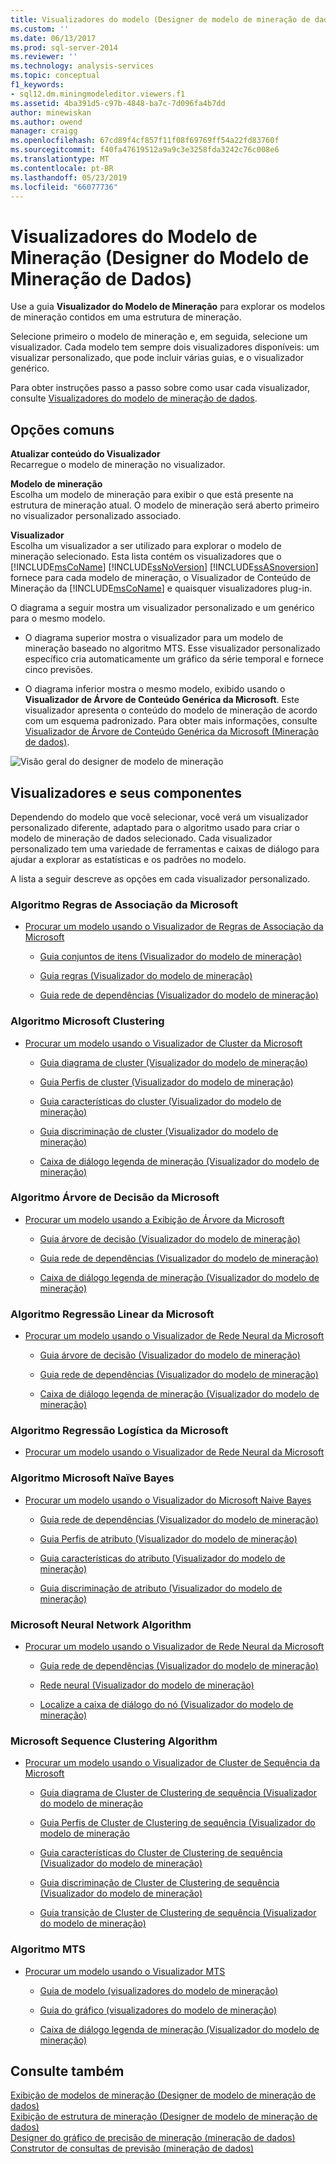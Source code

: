 ```yaml
---
title: Visualizadores do modelo (Designer de modelo de mineração de dados) de mineração | Microsoft Docs
ms.custom: ''
ms.date: 06/13/2017
ms.prod: sql-server-2014
ms.reviewer: ''
ms.technology: analysis-services
ms.topic: conceptual
f1_keywords:
- sql12.dm.miningmodeleditor.viewers.f1
ms.assetid: 4ba391d5-c97b-4848-ba7c-7d096fa4b7dd
author: minewiskan
ms.author: owend
manager: craigg
ms.openlocfilehash: 67cd89f4cf857f11f08f69769ff54a22fd83760f
ms.sourcegitcommit: f40fa47619512a9a9c3e3258fda3242c76c008e6
ms.translationtype: MT
ms.contentlocale: pt-BR
ms.lasthandoff: 05/23/2019
ms.locfileid: "66077736"
---
```

# <a name="mining-model-viewers-data-mining-model-designer"></a>Visualizadores do Modelo de Mineração (Designer do Modelo de Mineração de Dados)
  Use a guia **Visualizador do Modelo de Mineração** para explorar os modelos de mineração contidos em uma estrutura de mineração.  
  
 Selecione primeiro o modelo de mineração e, em seguida, selecione um visualizador. Cada modelo tem sempre dois visualizadores disponíveis: um visualizar personalizado, que pode incluir várias guias, e o visualizador genérico.  
  
 Para obter instruções passo a passo sobre como usar cada visualizador, consulte [Visualizadores do modelo de mineração de dados](data-mining/data-mining-model-viewers.md).  
  
## <a name="common-options"></a>Opções comuns  
 **Atualizar conteúdo do Visualizador**  
 Recarregue o modelo de mineração no visualizador.  
  
 **Modelo de mineração**  
 Escolha um modelo de mineração para exibir o que está presente na estrutura de mineração atual. O modelo de mineração será aberto primeiro no visualizador personalizado associado.  
  
 **Visualizador**  
 Escolha um visualizador a ser utilizado para explorar o modelo de mineração selecionado. Esta lista contém os visualizadores que o [!INCLUDE[msCoName](../includes/msconame-md.md)] [!INCLUDE[ssNoVersion](../includes/ssnoversion-md.md)] [!INCLUDE[ssASnoversion](../includes/ssasnoversion-md.md)] fornece para cada modelo de mineração, o Visualizador de Conteúdo de Mineração da [!INCLUDE[msCoName](../includes/msconame-md.md)] e quaisquer visualizadores plug-in.  
  
 O diagrama a seguir mostra um visualizador personalizado e um genérico para o mesmo modelo.  
  
-   O diagrama superior mostra o visualizador para um modelo de mineração baseado no algoritmo MTS. Esse visualizador personalizado específico cria automaticamente um gráfico da série temporal e fornece cinco previsões.  
  
-   O diagrama inferior mostra o mesmo modelo, exibido usando o **Visualizador de Árvore de Conteúdo Genérica da Microsoft**. Este visualizador apresenta o conteúdo do modelo de mineração de acordo com um esquema padronizado. Para obter mais informações, consulte [Visualizador de Árvore de Conteúdo Genérica da Microsoft &#40;Mineração de dados&#41;](microsoft-generic-content-tree-viewer-data-mining.md).  
  
 ![Visão geral do designer de modelo de mineração](media/generic-mining-model-tab1.gif "visão geral do designer de modelo de mineração")  
  
## <a name="viewers-and-their-components"></a>Visualizadores e seus componentes  
 Dependendo do modelo que você selecionar, você verá um visualizador personalizado diferente, adaptado para o algoritmo usado para criar o modelo de mineração de dados selecionado. Cada visualizador personalizado tem uma variedade de ferramentas e caixas de diálogo para ajudar a explorar as estatísticas e os padrões no modelo.  
  
 A lista a seguir descreve as opções em cada visualizador personalizado.  
  
### <a name="microsoft-association-rules-algorithm"></a>Algoritmo Regras de Associação da Microsoft  
  
-   [Procurar um modelo usando o Visualizador de Regras de Associação da Microsoft](data-mining/browse-a-model-using-the-microsoft-association-rules-viewer.md)  
  
    -   [Guia conjuntos de itens &#40;Visualizador do modelo de mineração&#41;](itemsets-tab-mining-model-viewer.md)  
  
    -   [Guia regras &#40;Visualizador do modelo de mineração&#41;](rules-tab-mining-model-viewer.md)  
  
    -   [Guia rede de dependências &#40;Visualizador do modelo de mineração&#41;](dependency-network-tab-mining-model-viewer.md)  
  
### <a name="microsoft-clustering-algorithm"></a>Algoritmo Microsoft Clustering  
  
-   [Procurar um modelo usando o Visualizador de Cluster da Microsoft](data-mining/browse-a-model-using-the-microsoft-cluster-viewer.md)  
  
    -   [Guia diagrama de cluster &#40;Visualizador do modelo de mineração&#41;](cluster-diagram-tab-mining-model-viewer.md)  
  
    -   [Guia Perfis de cluster &#40;Visualizador do modelo de mineração&#41;](cluster-profiles-tab-mining-model-viewer.md)  
  
    -   [Guia características do cluster &#40;Visualizador do modelo de mineração&#41;](cluster-characteristics-tab-mining-model-viewer.md)  
  
    -   [Guia discriminação de cluster &#40;Visualizador do modelo de mineração&#41;](cluster-discrimination-tab-mining-model-viewer.md)  
  
    -   [Caixa de diálogo legenda de mineração &#40;Visualizador do modelo de mineração&#41;](mining-legend-dialog-box-mining-model-viewer.md)  
  
### <a name="microsoft-decision-tree-algorithm"></a>Algoritmo Árvore de Decisão da Microsoft  
  
-   [Procurar um modelo usando a Exibição de Árvore da Microsoft](data-mining/browse-a-model-using-the-microsoft-tree-viewer.md)  
  
    -   [Guia árvore de decisão &#40;Visualizador do modelo de mineração&#41;](decision-tree-tab-mining-model-viewer.md)  
  
    -   [Guia rede de dependências &#40;Visualizador do modelo de mineração&#41;](dependency-network-tab-mining-model-viewer.md)  
  
    -   [Caixa de diálogo legenda de mineração &#40;Visualizador do modelo de mineração&#41;](mining-legend-dialog-box-mining-model-viewer.md)  
  
### <a name="microsoft-linear-regression-algorithm"></a>Algoritmo Regressão Linear da Microsoft  
  
-   [Procurar um modelo usando o Visualizador de Rede Neural da Microsoft](data-mining/browse-a-model-using-the-microsoft-neural-network-viewer.md)  
  
    -   [Guia árvore de decisão &#40;Visualizador do modelo de mineração&#41;](decision-tree-tab-mining-model-viewer.md)  
  
    -   [Guia rede de dependências &#40;Visualizador do modelo de mineração&#41;](dependency-network-tab-mining-model-viewer.md)  
  
    -   [Caixa de diálogo legenda de mineração &#40;Visualizador do modelo de mineração&#41;](mining-legend-dialog-box-mining-model-viewer.md)  
  
### <a name="microsoft-logistic-regression-algorithm"></a>Algoritmo Regressão Logística da Microsoft  
  
-   [Procurar um modelo usando o Visualizador de Rede Neural da Microsoft](data-mining/browse-a-model-using-the-microsoft-neural-network-viewer.md)  
  
### <a name="microsoft-nave-bayes-algorithm"></a>Algoritmo Microsoft Naïve Bayes  
  
-   [Procurar um modelo usando o Visualizador do Microsoft Naive Bayes](data-mining/browse-a-model-using-the-microsoft-naive-bayes-viewer.md)  
  
    -   [Guia rede de dependências &#40;Visualizador do modelo de mineração&#41;](dependency-network-tab-mining-model-viewer.md)  
  
    -   [Guia Perfis de atributo &#40;Visualizador do modelo de mineração&#41;](attribute-profiles-tab-mining-model-viewer.md)  
  
    -   [Guia características do atributo &#40;Visualizador do modelo de mineração&#41;](attribute-characteristics-tab-mining-model-viewer.md)  
  
    -   [Guia discriminação de atributo &#40;Visualizador do modelo de mineração&#41;](attribute-discrimination-tab-mining-model-viewer.md)  
  
### <a name="microsoft-neural-network-algorithm"></a>Microsoft Neural Network Algorithm  
  
-   [Procurar um modelo usando o Visualizador de Rede Neural da Microsoft](data-mining/browse-a-model-using-the-microsoft-neural-network-viewer.md)  
  
    -   [Guia rede de dependências &#40;Visualizador do modelo de mineração&#41;](dependency-network-tab-mining-model-viewer.md)  
  
    -   [Rede neural &#40;Visualizador do modelo de mineração&#41;](neural-network-mining-model-viewer.md)  
  
    -   [Localize a caixa de diálogo do nó &#40;Visualizador do modelo de mineração&#41;](find-node-dialog-box-mining-model-viewer.md)  
  
### <a name="microsoft-sequence-clustering-algorithm"></a>Microsoft Sequence Clustering Algorithm  
  
-   [Procurar um modelo usando o Visualizador de Cluster de Sequência da Microsoft](data-mining/browse-a-model-using-the-microsoft-sequence-cluster-viewer.md)  
  
    -   [Guia diagrama de Cluster de Clustering de sequência &#40;Visualizador do modelo de mineração](sequence-clustering-cluster-diagram-tab-mining-model-viewer.md)  
  
    -   [Guia Perfis de Cluster de Clustering de sequência &#40;Visualizador do modelo de mineração](sequence-clustering-cluster-profiles-tab-mining-model-viewer.md)  
  
    -   [Guia características do Cluster de Clustering de sequência &#40;Visualizador do modelo de mineração&#41;](sequence-clustering-cluster-characteristics-tab-mining-model-viewer.md)  
  
    -   [Guia discriminação de Cluster de Clustering de sequência &#40;Visualizador do modelo de mineração&#41;](sequence-clustering-cluster-discrimination-tab-mining-model-viewer.md)  
  
    -   [Guia transição de Cluster de Clustering de sequência &#40;Visualizador do modelo de mineração&#41;](sequence-clustering-cluster-transition-tab-mining-model-viewer.md)  
  
### <a name="microsoft-time-series-algorithm"></a>Algoritmo MTS  
  
-   [Procurar um modelo usando o Visualizador MTS](data-mining/browse-a-model-using-the-microsoft-time-series-viewer.md)  
  
    -   [Guia de modelo &#40;visualizadores do modelo de mineração&#41;](model-tab-mining-model-viewers.md)  
  
    -   [Guia do gráfico &#40;visualizadores do modelo de mineração&#41;](chart-tab-mining-model-viewers.md)  
  
    -   [Caixa de diálogo legenda de mineração &#40;Visualizador do modelo de mineração&#41;](mining-legend-dialog-box-mining-model-viewer.md)  
  
## <a name="see-also"></a>Consulte também  
 [Exibição de modelos de mineração &#40;Designer de modelo de mineração de dados&#41;](mining-models-view-data-mining-model-designer.md)   
 [Exibição de estrutura de mineração &#40;Designer de modelo de mineração de dados&#41;](mining-structure-view-data-mining-model-designer.md)   
 [Designer do gráfico de precisão de mineração &#40;mineração de dados&#41;](mining-accuracy-chart-designer-data-mining.md)   
 [Construtor de consultas de previsão &#40;mineração de dados&#41;](prediction-query-builder-data-mining.md)  
  
  
